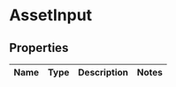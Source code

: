 # AssetInput

## Properties
Name | Type | Description | Notes
------------ | ------------- | ------------- | -------------
